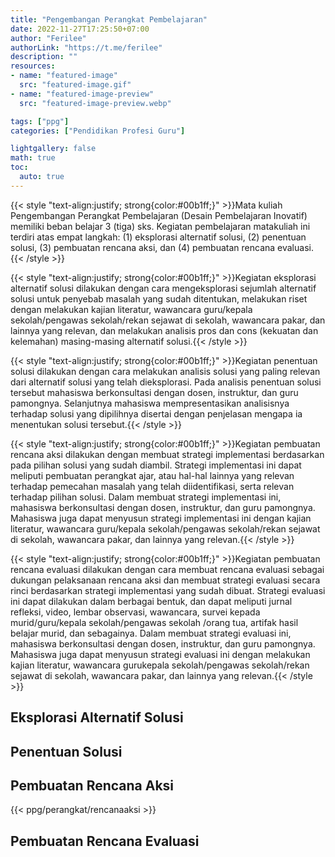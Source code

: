```yaml
---
title: "Pengembangan Perangkat Pembelajaran"
date: 2022-11-27T17:25:50+07:00
author: "Ferilee"
authorLink: "https://t.me/ferilee"
description: ""
resources:
- name: "featured-image"
  src: "featured-image.gif"
- name: "featured-image-preview"
  src: "featured-image-preview.webp"

tags: ["ppg"]
categories: ["Pendidikan Profesi Guru"]

lightgallery: false
math: true
toc:
  auto: true
---
```

{{< style "text-align:justify; strong{color:#00b1ff;}" >}}Mata kuliah Pengembangan Perangkat Pembelajaran (Desain Pembelajaran Inovatif) memiliki beban belajar 3 (tiga) sks. Kegiatan pembelajaran matakuliah ini terdiri atas empat langkah: (1) eksplorasi alternatif solusi, (2) penentuan solusi, (3) pembuatan rencana aksi, dan (4) pembuatan rencana evaluasi.{{< /style >}}
<!-- more -->

{{< style "text-align:justify; strong{color:#00b1ff;}" >}}Kegiatan eksplorasi alternatif solusi dilakukan dengan cara mengeksplorasi sejumlah alternatif solusi untuk penyebab masalah yang sudah ditentukan, melakukan riset dengan melakukan kajian literatur, wawancara guru/kepala sekolah/pengawas sekolah/rekan sejawat di sekolah, wawancara pakar, dan lainnya yang relevan, dan melakukan analisis pros dan cons (kekuatan dan kelemahan) masing-masing alternatif solusi.{{< /style >}}


{{< style "text-align:justify; strong{color:#00b1ff;}" >}}Kegiatan penentuan solusi dilakukan dengan cara melakukan analisis solusi yang paling relevan dari alternatif solusi yang telah dieksplorasi. Pada analisis penentuan solusi tersebut mahasiswa berkonsultasi dengan dosen, instruktur, dan guru pamongnya. Selanjutnya mahasiswa mempresentasikan analisisnya terhadap solusi yang dipilihnya disertai dengan penjelasan mengapa ia menentukan solusi tersebut.{{< /style >}}


{{< style "text-align:justify; strong{color:#00b1ff;}" >}}Kegiatan pembuatan rencana aksi dilakukan dengan membuat strategi implementasi berdasarkan pada pilihan solusi yang sudah diambil. Strategi implementasi ini dapat meliputi pembuatan perangkat ajar, atau hal-hal lainnya yang relevan terhadap pemecahan masalah yang telah diidentifikasi, serta relevan terhadap pilihan solusi. Dalam membuat strategi implementasi ini, mahasiswa berkonsultasi dengan dosen, instruktur, dan guru pamongnya. Mahasiswa juga dapat menyusun strategi implementasi ini dengan kajian literatur, wawancara guru/kepala sekolah/pengawas sekolah/rekan sejawat di sekolah, wawancara pakar, dan lainnya yang relevan.{{< /style >}}


{{< style "text-align:justify; strong{color:#00b1ff;}" >}}Kegiatan pembuatan rencana evaluasi dilakukan dengan cara membuat rencana evaluasi sebagai dukungan pelaksanaan rencana aksi dan membuat strategi evaluasi secara rinci berdasarkan strategi implementasi yang sudah dibuat. Strategi evaluasi ini dapat dilakukan dalam berbagai bentuk, dan dapat meliputi jurnal refleksi, video, lembar observasi, wawancara, survei kepada murid/guru/kepala sekolah/pengawas sekolah /orang tua, artifak hasil belajar murid, dan sebagainya. Dalam membuat strategi evaluasi ini, mahasiswa berkonsultasi dengan dosen, instruktur, dan guru pamongnya. Mahasiswa juga dapat menyusun strategi evaluasi ini dengan melakukan kajian literatur, wawancara gurukepala sekolah/pengawas sekolah/rekan sejawat di sekolah, wawancara pakar, dan  lainnya yang relevan.{{< /style >}}

## Eksplorasi Alternatif Solusi
## Penentuan Solusi
## Pembuatan Rencana Aksi
{{< ppg/perangkat/rencanaaksi >}}
## Pembuatan Rencana Evaluasi
